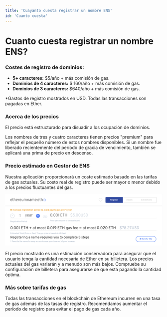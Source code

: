 ```yaml
---
title: 'Cuayanto cuesta registrar un nombre ENS'
id: 'Cuanto cuesta'
---
```


# Cuanto cuesta registrar un nombre ENS?

### Costes de registro de dominios:

* **5+ caracteres:** $5/año + más comisión de gas.
* **Dominios de 4 caracteres:** $ 160/año + más comisión de gas.
* **Dominios de 3 caracteres:** $640/año + más comisión de gas.

*Gastos de registro mostrados en USD. Todas las transacciones son pagadas en Ether.

### Acerca de los precios

El precio está estructurado para disuadir a los ocupación de dominios.

Los nombres de tres y cuatro caracteres tienen precios "premium" para reflejar el pequeño número de estos nombres disponibles. Si un nombre fue liberado recientemente del período de gracia de vencimiento, también se aplicará una prima de precio en descenso.

### Precio estimado en Gestor de ENS

Nuestra aplicación proporcionará un coste estimado basado en las tarifas de gas actuales. Su costo real de registro puede ser mayor o menor debido a los precios fluctuantes del gas.


![Total = (Yearly Registration Cost \* Years) + Gas.](./img/register-costs-1.png "Total = (Yearly Registration Cost \* Years) + Gas.")


El precio mostrado es una estimación conservadora para asegurar que el usuario tenga la cantidad necesaria de Ether en su billetera. Los precios actuales del gas variarán y a menudo son más bajos. Compruebe su configuración de billetera para asegurarse de que está pagando la cantidad óptima.

### Más sobre tarifas de gas

Todas las transacciones en el blockchain de Ethereum incurren en una tasa de gas además de las tasas de registro. Recomendamos aumentar el período de registro para evitar el pago de gas cada año.

